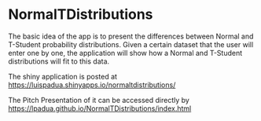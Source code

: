 # NormalTDistributions
The basic idea of the app is to present the differences between Normal and T-Student probability distributions. Given a certain dataset that the user will enter one by one, the application will show how a Normal and T-Student distributions will fit to this data.

The shiny application is posted at
<https://luispadua.shinyapps.io/normaltdistributions/>

The Pitch Presentation of it can be accessed directly by
<https://lpadua.github.io/NormalTDistributions/index.html>
